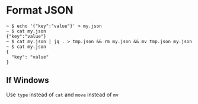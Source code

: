 # Format JSON

```
~ $ echo '{"key":"value"}' > my.json
~ $ cat my.json
{"key":"value"}
~ $ cat my.json | jq . > tmp.json && rm my.json && mv tmp.json my.json
~ $ cat my.json
{
  "key": "value"
}
```

## If Windows

Use `type` instead of `cat` and `move` instead of `mv`
